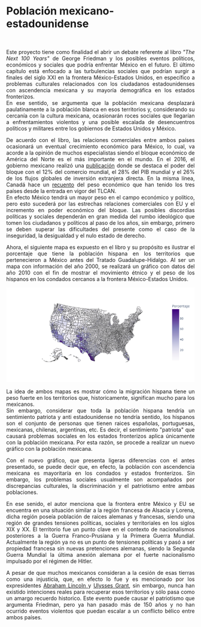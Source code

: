 # Población mexicano-estadounidense

<br>
<p style="text-align:justify">
        Este proyecto tiene como finalidad el abrir un debate referente al libro <i>"The Next 100 Years"</i> de George Friedman y los posibles eventos políticos, económicos y sociales que podría enfrentar México en el futuro. El último capítulo está enfocado a las turbulencias sociales que podrían surgir a finales del siglo XXI en la frontera México-Estados Unidos, en específico a problemas culturales relacionados con los ciudadanos estadounidenses con ascendencia mexicana y su mayoría demográfica en los estados fronterizos. <br>
        En ese sentido, se argumenta que la población mexicana desplazará paulatinamente a la población blanca en esos territorios y, considerando su cercanía con la cultura mexicana, ocasionarán roces sociales que llegarían a enfrentamientos violentos y una posible escalada de desencuentros políticos y militares entre los gobiernos de Estados Unidos y México.
</p>

<p style="text-align:justify">
        De acuerdo con el libro, las relaciones comerciales entre ambos países ocasionará un eventual crecimiento económico para México, lo cual, va acorde a la opinión de muchos especialistas siendo el bloque económico de América del Norte es el más importante en el mundo. En el 2016, el gobierno mexicano realizó una <a href="https://www.gob.mx/cms/uploads/attachment/file/110480/Prosperidad_econ_mica__comercio_y_competitividad_.pdf">publicación</a> donde se destaca el poder del bloque con el 12% del comercio mundial, el 28% del PIB mundial y el 26% de los flujos globales de inversión extranjera directa. En la misma línea, Canadá hace un <a href="https://connect2canada.com/2019/08/20-facts-about-the-north-american-economy/">recuento</a> del peso económico que han tenido los tres países desde la entrada en vigor del TLCAN.<br>
        En efecto México tendrá un mayor peso en el campo económico y político, pero esto sucederá por las estrechas relaciones comerciales con EU y el incremento en poder económico del bloque. Las posibles discordias políticas y sociales dependerán en gran medida del rumbo ideológico que tomen los ciudadanos y políticos al paso de los años, sin embargo, primero se deben superar las dificultades del presente como el caso de la inseguridad, la desigualdad y el nulo estado de derecho.
</p>

<p style="text-align:justify">
        Ahora, el siguiente mapa es expuesto en el libro y su propósito es ilustrar el porcentaje que tiene la población hispana en los territorios que pertenecieron a México antes del Tratado Guadalupe-Hidalgo. Al ser un mapa con información del año 2000, se realizará un gráfico con datos del año 2010 con el fin de mostrar el movimiento étnico y el peso de los hispanos en los condados cercanos a la frontera México-Estados Unidos.
</p>

![Población Hispana (2010)](/media/Poblacion%20Hispana.png "Fuente: United States Census Bureau")

<p style="text-align:justify">
        La idea de ambos mapas es mostrar cómo la migración hispana tiene un peso fuerte en los territorios que, historicamente, significan mucho para los mexicanos. <br>
        Sin embargo, considerar que toda la población hispana tendría un sentimiento patriota y anti estadounidense no tendría sentido, los hispanos son el conjunto de personas que tienen raices españolas, portuguesas, mexicanas, chilenas, argentinas, etc. Es decir, el sentimiento "patriota" que causará problemas sociales en los estados fronterizos aplica únicamente con la población mexicana. Por esta razón, se procede a realizar un nuevo gráfico con la población mexicana.
</p>

<p style="text-align:justify">
        Con el nuevo gráfico, que presenta ligeras diferencias con el antes presentado, se puede decir que, en efecto, la población con ascendencia mexicana es mayoritaría en los condados y estados fronterizos. Sin embargo, los problemas sociales usualmente son acompañados por discrepancias culturales, la discriminación y el patriotismo entre ambas poblaciones.
</p>

<p style="text-align:justify">
        En ese senido, el autor menciona que la frontera entre México y EU se encuentra en una situación similar a la región francesa de Alsacia y Lorena, dicha región poseía población de raices alemanas y francesas, siendo una región de grandes tensiones políticas, sociales y territoriales en los siglos XIX y XX. El territorio fue un punto clave en el contexto de nacionalismos posteriores a la Guerra Franco-Prusiana y la Primera Guerra Mundial. Actualmente la región ya no es un punto de tensiones políticas y pasó a ser propiedad francesa sin nuevas pretenciones alemanas, siendo la Segunda Guerra Mundial la última anexión alemana por el fuerte nacionalismo impulsado por el régimen de Hitler.
</p>

<p style="text-align:justify">
        A pesar de que muchos mexicanos consideran a la cesión de esas tierras como una injusticia, que, en efecto lo fue y es mencionado por los expresidentes <a href='https://www.jstor.org/stable/40191441'> Abraham Lincoln </a> y <a href='https://teachingamericanhistory.org/document/recollections-of-the-war/'>Ulysses Grant</a>, sin embargo, nunca han existido intenciones reales para recuperar esos territorios y sólo pasa como un amargo recuerdo historico. Este evento puede causar el patriotismo que argumenta Friedman, pero ya han pasado más de 150 años y no han ocurrido eventos violentos que puedan escalar a un conflicto bélico entre ambos países.
</p>
